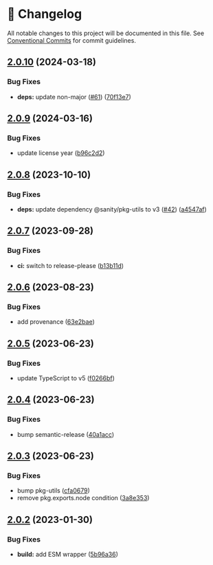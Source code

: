 <!-- markdownlint-disable --><!-- textlint-disable -->

# 📓 Changelog

All notable changes to this project will be documented in this file. See
[Conventional Commits](https://conventionalcommits.org) for commit guidelines.

## [2.0.10](https://github.com/portabletext/types/compare/v2.0.9...v2.0.10) (2024-03-18)


### Bug Fixes

* **deps:** update non-major ([#61](https://github.com/portabletext/types/issues/61)) ([70f13e7](https://github.com/portabletext/types/commit/70f13e799a4ea54812f085ef7ab4f7b2cfe1580f))

## [2.0.9](https://github.com/portabletext/types/compare/v2.0.8...v2.0.9) (2024-03-16)


### Bug Fixes

* update license year ([b96c2d2](https://github.com/portabletext/types/commit/b96c2d27986d564e8a8866ad2582623a0d718892))

## [2.0.8](https://github.com/portabletext/types/compare/v2.0.7...v2.0.8) (2023-10-10)


### Bug Fixes

* **deps:** update dependency @sanity/pkg-utils to v3 ([#42](https://github.com/portabletext/types/issues/42)) ([a4547af](https://github.com/portabletext/types/commit/a4547af2a4bef4727ac836e9333a595a23f9b016))

## [2.0.7](https://github.com/portabletext/types/compare/v2.0.6...v2.0.7) (2023-09-28)


### Bug Fixes

* **ci:** switch to release-please ([b13b11d](https://github.com/portabletext/types/commit/b13b11d163b594e25e1b5556a4b5456f1598d637))

## [2.0.6](https://github.com/portabletext/types/compare/v2.0.5...v2.0.6) (2023-08-23)

### Bug Fixes

- add provenance ([63e2bae](https://github.com/portabletext/types/commit/63e2baedf55296256f748ca556c3195151775ece))

## [2.0.5](https://github.com/portabletext/types/compare/v2.0.4...v2.0.5) (2023-06-23)

### Bug Fixes

- update TypeScript to v5 ([f0266bf](https://github.com/portabletext/types/commit/f0266bf1fd73afed415039e7ae2f977b14569d5e))

## [2.0.4](https://github.com/portabletext/types/compare/v2.0.3...v2.0.4) (2023-06-23)

### Bug Fixes

- bump semantic-release ([40a1acc](https://github.com/portabletext/types/commit/40a1acc66e34477699b2a08c5d6df25f02d8c70e))

## [2.0.3](https://github.com/portabletext/types/compare/v2.0.2...v2.0.3) (2023-06-23)

### Bug Fixes

- bump pkg-utils ([cfa0679](https://github.com/portabletext/types/commit/cfa0679892ade4e056df5ce3caaec1dc60ea65ff))
- remove pkg.exports.node condition ([3a8e353](https://github.com/portabletext/types/commit/3a8e353e5de2de1d647d10992e4b0360e2aeab03))

## [2.0.2](https://github.com/portabletext/types/compare/v2.0.1...v2.0.2) (2023-01-30)

### Bug Fixes

- **build:** add ESM wrapper ([5b96a36](https://github.com/portabletext/types/commit/5b96a3625ce429180e953cd073a64b1aa74f4ed7))
